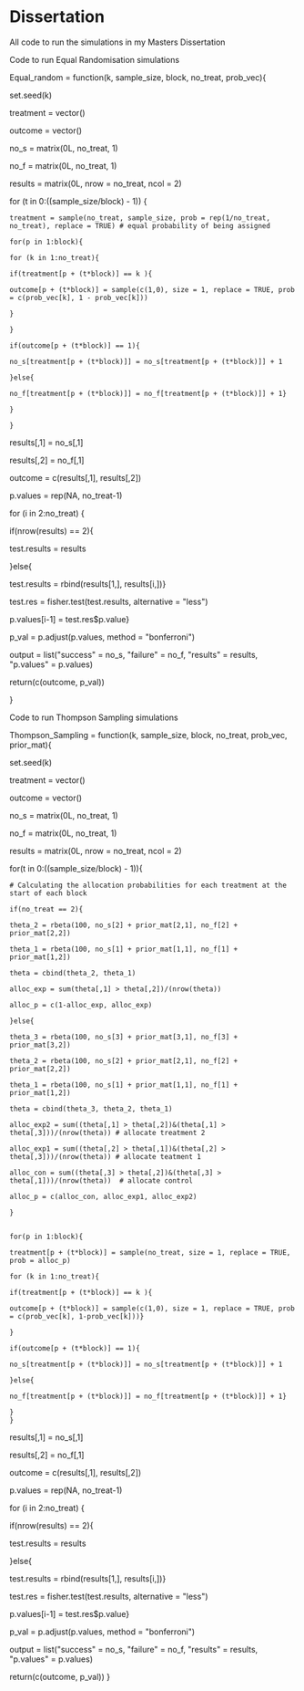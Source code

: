 # Dissertation
All code to run the simulations in my Masters Dissertation

Code to run Equal Randomisation simulations

Equal_random = function(k, sample_size, block, no_treat, prob_vec){
  
  set.seed(k)
  
  treatment = vector()
  
  outcome = vector()
  
  no_s = matrix(0L, no_treat, 1)
  
  no_f = matrix(0L, no_treat, 1)
  
  results = matrix(0L, nrow = no_treat, ncol = 2)
  
  
  for (t in 0:((sample_size/block) - 1)) {
    
    treatment = sample(no_treat, sample_size, prob = rep(1/no_treat, no_treat), replace = TRUE) # equal probability of being assigned
    
    for(p in 1:block){
    
    for (k in 1:no_treat){
    
    if(treatment[p + (t*block)] == k ){
    
    outcome[p + (t*block)] = sample(c(1,0), size = 1, replace = TRUE, prob = c(prob_vec[k], 1 - prob_vec[k]))
    
    } 
    
    }
    
    if(outcome[p + (t*block)] == 1){
    
    no_s[treatment[p + (t*block)]] = no_s[treatment[p + (t*block)]] + 1
    
    }else{
    
    no_f[treatment[p + (t*block)]] = no_f[treatment[p + (t*block)]] + 1} 
    
    } 
    
    }
    
    
  
  results[,1] = no_s[,1]
  
  results[,2] = no_f[,1]
  
  outcome = c(results[,1], results[,2])
  
  
  p.values = rep(NA, no_treat-1)
  
  for (i in 2:no_treat) {
  
  if(nrow(results) == 2){
  
  test.results = results
  
  }else{
  
  test.results = rbind(results[1,], results[i,])}
  
  test.res = fisher.test(test.results, alternative = "less")
  
  p.values[i-1] = test.res$p.value}
  
  p_val = p.adjust(p.values, method = "bonferroni")
  
  output = list("success" = no_s, "failure" =  no_f, "results" = results, "p.values" = p.values)
  
  return(c(outcome, p_val))

}


Code to run Thompson Sampling simulations

Thompson_Sampling = function(k, sample_size, block, no_treat, prob_vec, prior_mat){

set.seed(k)

treatment = vector()

outcome = vector()

no_s = matrix(0L, no_treat, 1)

no_f = matrix(0L, no_treat, 1)

results = matrix(0L, nrow = no_treat, ncol = 2)


for(t in 0:((sample_size/block) - 1)){
    
    # Calculating the allocation probabilities for each treatment at the start of each block   
    
    if(no_treat == 2){
    
    theta_2 = rbeta(100, no_s[2] + prior_mat[2,1], no_f[2] + prior_mat[2,2])
    
    theta_1 = rbeta(100, no_s[1] + prior_mat[1,1], no_f[1] + prior_mat[1,2])
    
    theta = cbind(theta_2, theta_1)
    
    alloc_exp = sum(theta[,1] > theta[,2])/(nrow(theta))
    
    alloc_p = c(1-alloc_exp, alloc_exp)
    
    }else{
    
    theta_3 = rbeta(100, no_s[3] + prior_mat[3,1], no_f[3] + prior_mat[3,2])
    
    theta_2 = rbeta(100, no_s[2] + prior_mat[2,1], no_f[2] + prior_mat[2,2])
    
    theta_1 = rbeta(100, no_s[1] + prior_mat[1,1], no_f[1] + prior_mat[1,2])
    
    theta = cbind(theta_3, theta_2, theta_1)
    
    alloc_exp2 = sum((theta[,1] > theta[,2])&(theta[,1] > theta[,3]))/(nrow(theta)) # allocate treatment 2
    
    alloc_exp1 = sum((theta[,2] > theta[,1])&(theta[,2] > theta[,3]))/(nrow(theta)) # allocate teatment 1
    
    alloc_con = sum((theta[,3] > theta[,2])&(theta[,3] > theta[,1]))/(nrow(theta))  # allocate control  
    
    alloc_p = c(alloc_con, alloc_exp1, alloc_exp2)
    
    }
    
    
    for(p in 1:block){
    
    treatment[p + (t*block)] = sample(no_treat, size = 1, replace = TRUE, prob = alloc_p)
    
    for (k in 1:no_treat){
    
    if(treatment[p + (t*block)] == k ){
    
    outcome[p + (t*block)] = sample(c(1,0), size = 1, replace = TRUE, prob = c(prob_vec[k], 1-prob_vec[k]))}
    
    }
    
    if(outcome[p + (t*block)] == 1){
    
    no_s[treatment[p + (t*block)]] = no_s[treatment[p + (t*block)]] + 1
    
    }else{
    
    no_f[treatment[p + (t*block)]] = no_f[treatment[p + (t*block)]] + 1} 
    
    }
    }
    
    
  results[,1] = no_s[,1]
  
  results[,2] = no_f[,1]
  
  outcome = c(results[,1], results[,2])
  
  p.values = rep(NA, no_treat-1)
  
  for (i in 2:no_treat) {
  
  if(nrow(results) == 2){
  
  test.results = results
  
  }else{
  
  test.results = rbind(results[1,], results[i,])}
  
  test.res = fisher.test(test.results, alternative = "less")
  
  p.values[i-1] = test.res$p.value}
  
  p_val = p.adjust(p.values, method = "bonferroni")
  
  output = list("success" = no_s, "failure" =  no_f, "results" = results, "p.values" = p.values)
  
  return(c(outcome, p_val))
}
